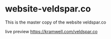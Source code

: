 # website-veldspar.co

This is the master copy of the website veldspar.co

live preview https://kramwell.com/veldspar.co
